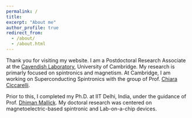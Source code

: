 ```yaml
---
permalink: /
title: 
excerpt: "About me"
author_profile: true
redirect_from: 
  - /about/
  - /about.html
---
```


Thank you for visiting my website. I am a Postdoctoral Research Associate at the [Cavendish Laboratory](https://www.phy.cam.ac.uk/), University of Cambridge. My research is primarly focused on spintronics and magnetism. At Cambridge, I am working on Superconducting Spintronics with the group of Prof. [Chiara Ciccarelli](https://www.ciccarelli.phy.cam.ac.uk/). 

Prior to this, I completed my Ph.D. at IIT Delhi, India, under the guidance of Prof. [Dhiman Mallick](https://sites.google.com/site/dhimanmallick). My doctoral research was centered on magnetoelectric-based spintronic and Lab-on-a-chip devices.


